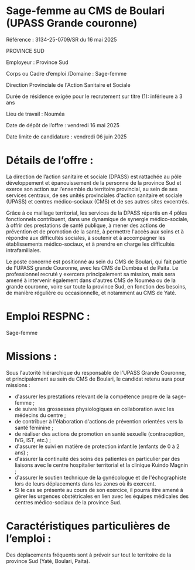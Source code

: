 # Sage-femme au CMS de Boulari (UPASS Grande couronne)

Référence : 3134-25-0709/SR du 16 mai 2025

PROVINCE SUD

Employeur : Province Sud

Corps ou Cadre d’emploi /Domaine : Sage-femme

Direction Provinciale de l'Action Sanitaire et Sociale

Durée de résidence exigée pour le recrutement sur titre (1): inférieure à 3 ans

Lieu de travail : Nouméa

Date de dépôt de l’offre : vendredi 16 mai 2025

Date limite de candidature : vendredi 06 juin 2025

# Détails de l’offre :

La direction de l’action sanitaire et sociale (DPASS) est rattachée au pôle développement et épanouissement de la personne de la province Sud et exerce son action sur l’ensemble du territoire provincial, au sein de ses services centraux, de ses unités provinciales d'action sanitaire et sociale (UPASS) et centres médico-sociaux (CMS) et de ses autres sites excentrés.

Grâce à ce maillage territorial, les services de la DPASS répartis en 4 pôles fonctionnels contribuent, dans une dynamique de synergie médico-sociale, à offrir des prestations de santé publique, à mener des actions de prévention et de promotion de la santé, à permettre l'accès aux soins et à répondre aux difficultés sociales, à soutenir et à accompagner les établissements médico-sociaux, et à prendre en charge les difficultés intrafamiliales.

Le poste concerné est positionné au sein du CMS de Boulari, qui fait partie de l'UPASS grande Couronne, avec les CMS de Dumbéa et de Paita. Le professionnel recruté y exercera principalement sa mission, mais sera amené à intervenir également dans d'autres CMS de Nouméa ou de la grande couronne, voire sur toute la province Sud, en fonction des besoins, de manière régulière ou occasionnelle, et notamment au CMS de Yaté.

# Emploi RESPNC :

Sage-femme

# Missions :

Sous l'autorité hiérarchique du responsable de l'UPASS Grande Couronne, et principalement au sein du CMS de Boulari, le candidat retenu aura pour missions :

- d'assurer les prestations relevant de la compétence propre de la sage-femme ;
- de suivre les grossesses physiologiques en collaboration avec les médecins du centre ;
- de contribuer à l'élaboration d'actions de prévention orientées vers la santé féminine ;
- de réaliser des actions de promotion en santé sexuelle (contraception, IVG, IST, etc.) ;
- d'assurer le suivi en matière de protection infantile (enfants de 0 à 2 ans) ;
- d'assurer la continuité des soins des patientes en particulier par des liaisons avec le centre hospitalier territorial et la clinique Kuindo Magnin ;
- d'assurer le soutien technique de la gynécologue et de l'échographiste lors de leurs déplacements dans les zones où ils exercent.
- Si le cas se présente au cours de son exercice, il pourra être amené à gérer les urgences obstétricales en lien avec les équipes médicales des centres médico-sociaux de la province Sud.

# Caractéristiques particulières de l’emploi :

Des déplacements fréquents sont à prévoir sur tout le territoire de la province Sud (Yaté, Boulari, Paita).